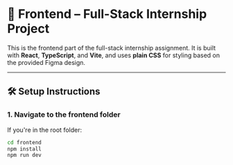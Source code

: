 # 🧩 Frontend – Full-Stack Internship Project

This is the frontend part of the full-stack internship assignment. It is built with **React**, **TypeScript**, and **Vite**, and uses **plain CSS** for styling based on the provided Figma design.

---

## 🛠️ Setup Instructions

### 1. Navigate to the frontend folder

If you're in the root folder:

```bash
cd frontend
npm install
npm run dev
